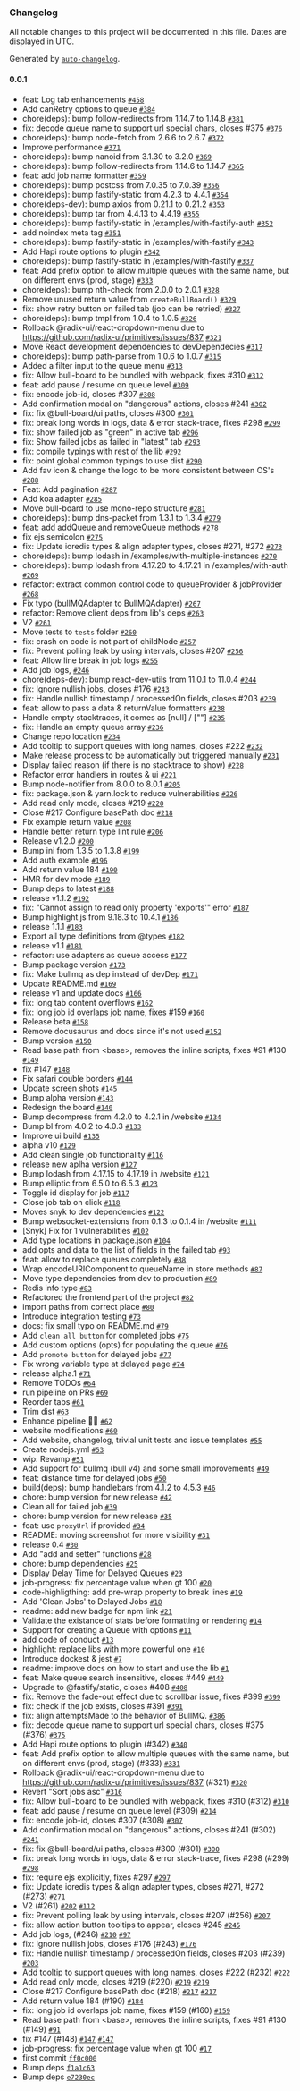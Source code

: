 ### Changelog

All notable changes to this project will be documented in this file. Dates are displayed in UTC.

Generated by [`auto-changelog`](https://github.com/CookPete/auto-changelog).

#### 0.0.1

- feat: Log tab enhancements  [`#458`](https://github.com/leo-guinan/bull-board/pull/458)
- Add canRetry options to queue [`#384`](https://github.com/leo-guinan/bull-board/pull/384)
- chore(deps): bump follow-redirects from 1.14.7 to 1.14.8 [`#381`](https://github.com/leo-guinan/bull-board/pull/381)
- fix: decode queue name to support url special chars, closes #375 [`#376`](https://github.com/leo-guinan/bull-board/pull/376)
- chore(deps): bump node-fetch from 2.6.6 to 2.6.7 [`#372`](https://github.com/leo-guinan/bull-board/pull/372)
- Improve performance [`#371`](https://github.com/leo-guinan/bull-board/pull/371)
- chore(deps): bump nanoid from 3.1.30 to 3.2.0 [`#369`](https://github.com/leo-guinan/bull-board/pull/369)
- chore(deps): bump follow-redirects from 1.14.6 to 1.14.7 [`#365`](https://github.com/leo-guinan/bull-board/pull/365)
- feat: add job name formatter [`#359`](https://github.com/leo-guinan/bull-board/pull/359)
- chore(deps): bump postcss from 7.0.35 to 7.0.39 [`#356`](https://github.com/leo-guinan/bull-board/pull/356)
- chore(deps): bump fastify-static from 4.2.3 to 4.4.1 [`#354`](https://github.com/leo-guinan/bull-board/pull/354)
- chore(deps-dev): bump axios from 0.21.1 to 0.21.2 [`#353`](https://github.com/leo-guinan/bull-board/pull/353)
- chore(deps): bump tar from 4.4.13 to 4.4.19 [`#355`](https://github.com/leo-guinan/bull-board/pull/355)
- chore(deps): bump fastify-static in /examples/with-fastify-auth [`#352`](https://github.com/leo-guinan/bull-board/pull/352)
- add noindex meta tag [`#351`](https://github.com/leo-guinan/bull-board/pull/351)
- chore(deps): bump fastify-static in /examples/with-fastify [`#343`](https://github.com/leo-guinan/bull-board/pull/343)
- Add Hapi route options to plugin [`#342`](https://github.com/leo-guinan/bull-board/pull/342)
- chore(deps): bump fastify-static in /examples/with-fastify [`#337`](https://github.com/leo-guinan/bull-board/pull/337)
- feat: Add prefix option to allow multiple queues with the same name, but on different envs (prod, stage) [`#333`](https://github.com/leo-guinan/bull-board/pull/333)
- chore(deps): bump nth-check from 2.0.0 to 2.0.1 [`#328`](https://github.com/leo-guinan/bull-board/pull/328)
- Remove unused return value from `createBullBoard()` [`#329`](https://github.com/leo-guinan/bull-board/pull/329)
- fix: show retry button on failed tab (job can be retried) [`#327`](https://github.com/leo-guinan/bull-board/pull/327)
- chore(deps): bump tmpl from 1.0.4 to 1.0.5 [`#326`](https://github.com/leo-guinan/bull-board/pull/326)
- Rollback @radix-ui/react-dropdown-menu due to https://github.com/radix-ui/primitives/issues/837 [`#321`](https://github.com/leo-guinan/bull-board/pull/321)
- Move React development dependencies to devDependecies [`#317`](https://github.com/leo-guinan/bull-board/pull/317)
- chore(deps): bump path-parse from 1.0.6 to 1.0.7 [`#315`](https://github.com/leo-guinan/bull-board/pull/315)
- Added a filter input to the queue menu [`#313`](https://github.com/leo-guinan/bull-board/pull/313)
- fix: Allow bull-board to be bundled with webpack, fixes #310 [`#312`](https://github.com/leo-guinan/bull-board/pull/312)
- feat: add pause / resume on queue level [`#309`](https://github.com/leo-guinan/bull-board/pull/309)
- fix: encode job-id, closes #307 [`#308`](https://github.com/leo-guinan/bull-board/pull/308)
- Add confirmation modal on "dangerous" actions, closes #241 [`#302`](https://github.com/leo-guinan/bull-board/pull/302)
- fix: fix @bull-board/ui paths, closes #300 [`#301`](https://github.com/leo-guinan/bull-board/pull/301)
- fix: break long words in logs, data & error stack-trace, fixes #298 [`#299`](https://github.com/leo-guinan/bull-board/pull/299)
- fix: show failed job as "green" in active tab [`#296`](https://github.com/leo-guinan/bull-board/pull/296)
- fix: Show failed jobs as failed in "latest" tab [`#293`](https://github.com/leo-guinan/bull-board/pull/293)
- fix: compile typings with rest of the lib [`#292`](https://github.com/leo-guinan/bull-board/pull/292)
- fix: point global common typings to use dist [`#290`](https://github.com/leo-guinan/bull-board/pull/290)
- Add fav icon & change the logo to be more consistent between OS's [`#288`](https://github.com/leo-guinan/bull-board/pull/288)
- Feat: Add pagination [`#287`](https://github.com/leo-guinan/bull-board/pull/287)
- Add koa adapter [`#285`](https://github.com/leo-guinan/bull-board/pull/285)
- Move bull-board to use mono-repo structure [`#281`](https://github.com/leo-guinan/bull-board/pull/281)
- chore(deps): bump dns-packet from 1.3.1 to 1.3.4 [`#279`](https://github.com/leo-guinan/bull-board/pull/279)
- feat: add addQueue and removeQueue methods [`#278`](https://github.com/leo-guinan/bull-board/pull/278)
- fix ejs semicolon [`#275`](https://github.com/leo-guinan/bull-board/pull/275)
- fix: Update ioredis types & align adapter types, closes #271, #272 [`#273`](https://github.com/leo-guinan/bull-board/pull/273)
- chore(deps): bump lodash in /examples/with-multiple-instances [`#270`](https://github.com/leo-guinan/bull-board/pull/270)
- chore(deps): bump lodash from 4.17.20 to 4.17.21 in /examples/with-auth [`#269`](https://github.com/leo-guinan/bull-board/pull/269)
- refactor: extract common control code to queueProvider & jobProvider [`#268`](https://github.com/leo-guinan/bull-board/pull/268)
- Fix typo (bullMQAdapter to BullMQAdapter) [`#267`](https://github.com/leo-guinan/bull-board/pull/267)
- refactor: Remove client deps from lib's deps [`#263`](https://github.com/leo-guinan/bull-board/pull/263)
- V2 [`#261`](https://github.com/leo-guinan/bull-board/pull/261)
- Move tests to `tests` folder [`#260`](https://github.com/leo-guinan/bull-board/pull/260)
- fix: crash on code is not part of childNode [`#257`](https://github.com/leo-guinan/bull-board/pull/257)
- fix: Prevent polling leak by using intervals, closes #207 [`#256`](https://github.com/leo-guinan/bull-board/pull/256)
- feat: Allow line break in job logs [`#255`](https://github.com/leo-guinan/bull-board/pull/255)
- Add job logs, [`#246`](https://github.com/leo-guinan/bull-board/pull/246)
- chore(deps-dev): bump react-dev-utils from 11.0.1 to 11.0.4 [`#244`](https://github.com/leo-guinan/bull-board/pull/244)
- fix: Ignore nullish jobs, closes #176 [`#243`](https://github.com/leo-guinan/bull-board/pull/243)
- fix: Handle nullish timestamp / processedOn fields, closes #203 [`#239`](https://github.com/leo-guinan/bull-board/pull/239)
- feat: allow to pass a data & returnValue formatters [`#238`](https://github.com/leo-guinan/bull-board/pull/238)
- Handle empty stacktraces, it comes as [null] / [""] [`#235`](https://github.com/leo-guinan/bull-board/pull/235)
- fix: Handle an empty queue array [`#236`](https://github.com/leo-guinan/bull-board/pull/236)
- Change repo location [`#234`](https://github.com/leo-guinan/bull-board/pull/234)
- Add tooltip to support queues with long names, closes #222 [`#232`](https://github.com/leo-guinan/bull-board/pull/232)
- Make release process to be automatically but triggered manually [`#231`](https://github.com/leo-guinan/bull-board/pull/231)
- Display failed reason (if there is no stacktrace to show) [`#228`](https://github.com/leo-guinan/bull-board/pull/228)
- Refactor error handlers in routes & ui [`#221`](https://github.com/leo-guinan/bull-board/pull/221)
- Bump node-notifier from 8.0.0 to 8.0.1 [`#205`](https://github.com/leo-guinan/bull-board/pull/205)
- fix: package.json & yarn.lock to reduce vulnerabilities [`#226`](https://github.com/leo-guinan/bull-board/pull/226)
- Add read only mode, closes #219 [`#220`](https://github.com/leo-guinan/bull-board/pull/220)
- Close #217 Configure basePath doc [`#218`](https://github.com/leo-guinan/bull-board/pull/218)
- Fix example return value [`#208`](https://github.com/leo-guinan/bull-board/pull/208)
- Handle better return type lint rule [`#206`](https://github.com/leo-guinan/bull-board/pull/206)
- Release v1.2.0 [`#200`](https://github.com/leo-guinan/bull-board/pull/200)
- Bump ini from 1.3.5 to 1.3.8 [`#199`](https://github.com/leo-guinan/bull-board/pull/199)
- Add auth example [`#196`](https://github.com/leo-guinan/bull-board/pull/196)
- Add return value 184 [`#190`](https://github.com/leo-guinan/bull-board/pull/190)
- HMR for dev mode [`#189`](https://github.com/leo-guinan/bull-board/pull/189)
- Bump deps to latest [`#188`](https://github.com/leo-guinan/bull-board/pull/188)
- release v1.1.2 [`#192`](https://github.com/leo-guinan/bull-board/pull/192)
- fix: "Cannot assign to read only property 'exports'" error [`#187`](https://github.com/leo-guinan/bull-board/pull/187)
- Bump highlight.js from 9.18.3 to 10.4.1 [`#186`](https://github.com/leo-guinan/bull-board/pull/186)
- release 1.1.1 [`#183`](https://github.com/leo-guinan/bull-board/pull/183)
- Export all type definitions from @types [`#182`](https://github.com/leo-guinan/bull-board/pull/182)
- release v1.1 [`#181`](https://github.com/leo-guinan/bull-board/pull/181)
- refactor: use adapters as queue access [`#177`](https://github.com/leo-guinan/bull-board/pull/177)
- Bump package version [`#173`](https://github.com/leo-guinan/bull-board/pull/173)
- fix: Make bullmq as dep instead of devDep [`#171`](https://github.com/leo-guinan/bull-board/pull/171)
- Update README.md [`#169`](https://github.com/leo-guinan/bull-board/pull/169)
- release v1 and update docs [`#166`](https://github.com/leo-guinan/bull-board/pull/166)
- fix: long tab content overflows [`#162`](https://github.com/leo-guinan/bull-board/pull/162)
- fix: long job id overlaps job name, fixes #159 [`#160`](https://github.com/leo-guinan/bull-board/pull/160)
- Release beta [`#158`](https://github.com/leo-guinan/bull-board/pull/158)
- Remove docusaurus and docs since it's not used [`#152`](https://github.com/leo-guinan/bull-board/pull/152)
- Bump version [`#150`](https://github.com/leo-guinan/bull-board/pull/150)
- Read base path from &lt;base&gt;, removes the inline scripts, fixes #91 #130 [`#149`](https://github.com/leo-guinan/bull-board/pull/149)
- fix #147 [`#148`](https://github.com/leo-guinan/bull-board/pull/148)
- Fix safari double borders [`#144`](https://github.com/leo-guinan/bull-board/pull/144)
- Update screen shots [`#145`](https://github.com/leo-guinan/bull-board/pull/145)
- Bump alpha version [`#143`](https://github.com/leo-guinan/bull-board/pull/143)
- Redesign the board [`#140`](https://github.com/leo-guinan/bull-board/pull/140)
- Bump decompress from 4.2.0 to 4.2.1 in /website [`#134`](https://github.com/leo-guinan/bull-board/pull/134)
- Bump bl from 4.0.2 to 4.0.3 [`#133`](https://github.com/leo-guinan/bull-board/pull/133)
- Improve ui build [`#135`](https://github.com/leo-guinan/bull-board/pull/135)
- alpha v10 [`#129`](https://github.com/leo-guinan/bull-board/pull/129)
- Add clean single job functionality [`#116`](https://github.com/leo-guinan/bull-board/pull/116)
- release new aplha version [`#127`](https://github.com/leo-guinan/bull-board/pull/127)
- Bump lodash from 4.17.15 to 4.17.19 in /website [`#121`](https://github.com/leo-guinan/bull-board/pull/121)
- Bump elliptic from 6.5.0 to 6.5.3 [`#123`](https://github.com/leo-guinan/bull-board/pull/123)
- Toggle id display for job [`#117`](https://github.com/leo-guinan/bull-board/pull/117)
- Close job tab on click [`#118`](https://github.com/leo-guinan/bull-board/pull/118)
- Moves snyk to dev dependencies [`#122`](https://github.com/leo-guinan/bull-board/pull/122)
- Bump websocket-extensions from 0.1.3 to 0.1.4 in /website [`#111`](https://github.com/leo-guinan/bull-board/pull/111)
- [Snyk] Fix for 1 vulnerabilities [`#102`](https://github.com/leo-guinan/bull-board/pull/102)
- Add type locations in package.json [`#104`](https://github.com/leo-guinan/bull-board/pull/104)
- add opts and data to the list of fields in the failed tab [`#93`](https://github.com/leo-guinan/bull-board/pull/93)
- feat: allow to replace queues completely [`#88`](https://github.com/leo-guinan/bull-board/pull/88)
- Wrap encodeURIComponent to queueName in store methods [`#87`](https://github.com/leo-guinan/bull-board/pull/87)
- Move type dependencies from dev to production [`#89`](https://github.com/leo-guinan/bull-board/pull/89)
- Redis info type [`#83`](https://github.com/leo-guinan/bull-board/pull/83)
- Refactored the frontend part of the project [`#82`](https://github.com/leo-guinan/bull-board/pull/82)
- import paths from correct place [`#80`](https://github.com/leo-guinan/bull-board/pull/80)
- Introduce integration testing [`#73`](https://github.com/leo-guinan/bull-board/pull/73)
- docs: fix small typo on README.md [`#79`](https://github.com/leo-guinan/bull-board/pull/79)
- Add `clean all button` for completed jobs [`#75`](https://github.com/leo-guinan/bull-board/pull/75)
- Add custom options (opts) for populating the queue [`#76`](https://github.com/leo-guinan/bull-board/pull/76)
- Add `promote button` for delayed jobs [`#77`](https://github.com/leo-guinan/bull-board/pull/77)
- Fix wrong variable type at delayed page [`#74`](https://github.com/leo-guinan/bull-board/pull/74)
- release alpha.1 [`#71`](https://github.com/leo-guinan/bull-board/pull/71)
- Remove TODOs  [`#64`](https://github.com/leo-guinan/bull-board/pull/64)
- run pipeline on PRs [`#69`](https://github.com/leo-guinan/bull-board/pull/69)
- Reorder tabs [`#61`](https://github.com/leo-guinan/bull-board/pull/61)
- Trim dist [`#63`](https://github.com/leo-guinan/bull-board/pull/63)
- Enhance pipeline 💪🏼 [`#62`](https://github.com/leo-guinan/bull-board/pull/62)
- website modifications [`#60`](https://github.com/leo-guinan/bull-board/pull/60)
- Add website, changelog, trivial unit tests and issue templates [`#55`](https://github.com/leo-guinan/bull-board/pull/55)
- Create nodejs.yml [`#53`](https://github.com/leo-guinan/bull-board/pull/53)
- wip: Revamp [`#51`](https://github.com/leo-guinan/bull-board/pull/51)
- Add support for bullmq (bull v4) and some small improvements  [`#49`](https://github.com/leo-guinan/bull-board/pull/49)
- feat: distance time for delayed jobs [`#50`](https://github.com/leo-guinan/bull-board/pull/50)
- build(deps): bump handlebars from 4.1.2 to 4.5.3 [`#46`](https://github.com/leo-guinan/bull-board/pull/46)
- chore: bump version for new release [`#42`](https://github.com/leo-guinan/bull-board/pull/42)
- Clean all for failed job [`#39`](https://github.com/leo-guinan/bull-board/pull/39)
- chore: bump version for new release [`#35`](https://github.com/leo-guinan/bull-board/pull/35)
- feat: use `proxyUrl` if provided [`#34`](https://github.com/leo-guinan/bull-board/pull/34)
- README: moving screenshot for more visibility [`#31`](https://github.com/leo-guinan/bull-board/pull/31)
- release 0.4 [`#30`](https://github.com/leo-guinan/bull-board/pull/30)
- Add "add and setter" functions [`#28`](https://github.com/leo-guinan/bull-board/pull/28)
- chore: bump dependencies [`#25`](https://github.com/leo-guinan/bull-board/pull/25)
- Display Delay Time for Delayed Queues [`#23`](https://github.com/leo-guinan/bull-board/pull/23)
- job-progress: fix percentage value when gt 100 [`#20`](https://github.com/leo-guinan/bull-board/pull/20)
- code-highligthing: add pre-wrap property to break lines [`#19`](https://github.com/leo-guinan/bull-board/pull/19)
- Add 'Clean Jobs' to Delayed Jobs [`#18`](https://github.com/leo-guinan/bull-board/pull/18)
- readme: add new badge for npm link [`#21`](https://github.com/leo-guinan/bull-board/pull/21)
- Validate the existance of stats before formatting or rendering [`#14`](https://github.com/leo-guinan/bull-board/pull/14)
- Support for creating a Queue with options [`#11`](https://github.com/leo-guinan/bull-board/pull/11)
- add code of conduct [`#13`](https://github.com/leo-guinan/bull-board/pull/13)
- highlight: replace libs with more powerful one [`#10`](https://github.com/leo-guinan/bull-board/pull/10)
- Introduce dockest & jest [`#7`](https://github.com/leo-guinan/bull-board/pull/7)
- readme: improve docs on how to start and use the lib [`#1`](https://github.com/leo-guinan/bull-board/pull/1)
- feat: Make queue search insensitive, closes #449 [`#449`](https://github.com/leo-guinan/bull-board/issues/449)
- Upgrade to @fastify/static, closes #408 [`#408`](https://github.com/leo-guinan/bull-board/issues/408)
- fix: Remove the fade-out effect due to scrollbar issue, fixes #399 [`#399`](https://github.com/leo-guinan/bull-board/issues/399)
- fix: check if the job exists, closes #391 [`#391`](https://github.com/leo-guinan/bull-board/issues/391)
- fix: align attemptsMade to the behavior of BullMQ. [`#386`](https://github.com/leo-guinan/bull-board/issues/386)
- fix: decode queue name to support url special chars, closes #375 (#376) [`#375`](https://github.com/leo-guinan/bull-board/issues/375)
- Add Hapi route options to plugin (#342) [`#340`](https://github.com/leo-guinan/bull-board/issues/340)
- feat: Add prefix option to allow multiple queues with the same name, but on different envs (prod, stage) (#333) [`#331`](https://github.com/leo-guinan/bull-board/issues/331)
- Rollback @radix-ui/react-dropdown-menu due to https://github.com/radix-ui/primitives/issues/837 (#321) [`#320`](https://github.com/leo-guinan/bull-board/issues/320)
- Revert "Sort jobs asc" [`#316`](https://github.com/leo-guinan/bull-board/issues/316)
- fix: Allow bull-board to be bundled with webpack, fixes #310 (#312) [`#310`](https://github.com/leo-guinan/bull-board/issues/310)
- feat: add pause / resume on queue level (#309) [`#214`](https://github.com/leo-guinan/bull-board/issues/214)
- fix: encode job-id, closes #307 (#308) [`#307`](https://github.com/leo-guinan/bull-board/issues/307)
- Add confirmation modal on "dangerous" actions, closes #241 (#302) [`#241`](https://github.com/leo-guinan/bull-board/issues/241)
- fix: fix @bull-board/ui paths, closes #300 (#301) [`#300`](https://github.com/leo-guinan/bull-board/issues/300)
- fix: break long words in logs, data & error stack-trace, fixes #298 (#299) [`#298`](https://github.com/leo-guinan/bull-board/issues/298)
- fix: require ejs explicitly, fixes #297 [`#297`](https://github.com/leo-guinan/bull-board/issues/297)
- fix: Update ioredis types & align adapter types, closes #271, #272 (#273) [`#271`](https://github.com/leo-guinan/bull-board/issues/271)
- V2 (#261) [`#202`](https://github.com/leo-guinan/bull-board/issues/202) [`#112`](https://github.com/leo-guinan/bull-board/issues/112)
- fix: Prevent polling leak by using intervals, closes #207 (#256) [`#207`](https://github.com/leo-guinan/bull-board/issues/207)
- fix: allow action button tooltips to appear, closes #245 [`#245`](https://github.com/leo-guinan/bull-board/issues/245)
- Add job logs, (#246) [`#210`](https://github.com/leo-guinan/bull-board/issues/210) [`#97`](https://github.com/leo-guinan/bull-board/issues/97)
- fix: Ignore nullish jobs, closes #176 (#243) [`#176`](https://github.com/leo-guinan/bull-board/issues/176)
- fix: Handle nullish timestamp / processedOn fields, closes #203 (#239) [`#203`](https://github.com/leo-guinan/bull-board/issues/203)
- Add tooltip to support queues with long names, closes #222 (#232) [`#222`](https://github.com/leo-guinan/bull-board/issues/222)
- Add read only mode, closes #219 (#220) [`#219`](https://github.com/leo-guinan/bull-board/issues/219) [`#219`](https://github.com/leo-guinan/bull-board/issues/219)
- Close #217 Configure basePath doc (#218) [`#217`](https://github.com/leo-guinan/bull-board/issues/217) [`#217`](https://github.com/leo-guinan/bull-board/issues/217)
- Add return value 184 (#190) [`#184`](https://github.com/leo-guinan/bull-board/issues/184)
- fix: long job id overlaps job name, fixes #159 (#160) [`#159`](https://github.com/leo-guinan/bull-board/issues/159)
- Read base path from &lt;base&gt;, removes the inline scripts, fixes #91 #130 (#149) [`#91`](https://github.com/leo-guinan/bull-board/issues/91)
- fix #147 (#148) [`#147`](https://github.com/leo-guinan/bull-board/issues/147) [`#147`](https://github.com/leo-guinan/bull-board/issues/147)
- job-progress: fix percentage value when gt 100 [`#17`](https://github.com/leo-guinan/bull-board/issues/17)
- first commit [`ff0c000`](https://github.com/leo-guinan/bull-board/commit/ff0c0009708abb5f28b26b7d35e7ac67f4e461f4)
- Bump deps [`f1a1c63`](https://github.com/leo-guinan/bull-board/commit/f1a1c63335061d648b8a8218a697d00de70bb760)
- Bump deps [`e7230ec`](https://github.com/leo-guinan/bull-board/commit/e7230eca192b448e5b3d35098d76d4d98ae7c170)
